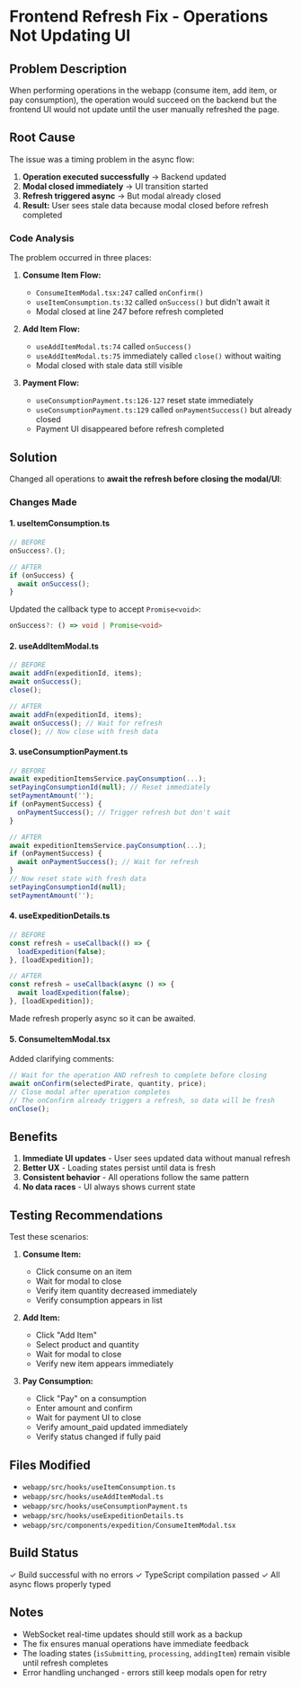 # Frontend Refresh Fix - Operations Not Updating UI

## Problem Description

When performing operations in the webapp (consume item, add item, or pay consumption), the operation would succeed on the backend but the frontend UI would not update until the user manually refreshed the page.

## Root Cause

The issue was a timing problem in the async flow:

1. **Operation executed successfully** → Backend updated
2. **Modal closed immediately** → UI transition started
3. **Refresh triggered async** → But modal already closed
4. **Result:** User sees stale data because modal closed before refresh completed

### Code Analysis

The problem occurred in three places:

1. **Consume Item Flow:**
   - `ConsumeItemModal.tsx:247` called `onConfirm()`
   - `useItemConsumption.ts:32` called `onSuccess()` but didn't await it
   - Modal closed at line 247 before refresh completed

2. **Add Item Flow:**
   - `useAddItemModal.ts:74` called `onSuccess()`
   - `useAddItemModal.ts:75` immediately called `close()` without waiting
   - Modal closed with stale data still visible

3. **Payment Flow:**
   - `useConsumptionPayment.ts:126-127` reset state immediately
   - `useConsumptionPayment.ts:129` called `onPaymentSuccess()` but already closed
   - Payment UI disappeared before refresh completed

## Solution

Changed all operations to **await the refresh before closing the modal/UI**:

### Changes Made

#### 1. useItemConsumption.ts
```typescript
// BEFORE
onSuccess?.();

// AFTER
if (onSuccess) {
  await onSuccess();
}
```

Updated the callback type to accept `Promise<void>`:
```typescript
onSuccess?: () => void | Promise<void>
```

#### 2. useAddItemModal.ts
```typescript
// BEFORE
await addFn(expeditionId, items);
await onSuccess();
close();

// AFTER
await addFn(expeditionId, items);
await onSuccess(); // Wait for refresh
close(); // Now close with fresh data
```

#### 3. useConsumptionPayment.ts
```typescript
// BEFORE
await expeditionItemsService.payConsumption(...);
setPayingConsumptionId(null); // Reset immediately
setPaymentAmount('');
if (onPaymentSuccess) {
  onPaymentSuccess(); // Trigger refresh but don't wait
}

// AFTER
await expeditionItemsService.payConsumption(...);
if (onPaymentSuccess) {
  await onPaymentSuccess(); // Wait for refresh
}
// Now reset state with fresh data
setPayingConsumptionId(null);
setPaymentAmount('');
```

#### 4. useExpeditionDetails.ts
```typescript
// BEFORE
const refresh = useCallback(() => {
  loadExpedition(false);
}, [loadExpedition]);

// AFTER
const refresh = useCallback(async () => {
  await loadExpedition(false);
}, [loadExpedition]);
```

Made refresh properly async so it can be awaited.

#### 5. ConsumeItemModal.tsx
Added clarifying comments:
```typescript
// Wait for the operation AND refresh to complete before closing
await onConfirm(selectedPirate, quantity, price);
// Close modal after operation completes
// The onConfirm already triggers a refresh, so data will be fresh
onClose();
```

## Benefits

1. **Immediate UI updates** - User sees updated data without manual refresh
2. **Better UX** - Loading states persist until data is fresh
3. **Consistent behavior** - All operations follow the same pattern
4. **No data races** - UI always shows current state

## Testing Recommendations

Test these scenarios:

1. **Consume Item:**
   - Click consume on an item
   - Wait for modal to close
   - Verify item quantity decreased immediately
   - Verify consumption appears in list

2. **Add Item:**
   - Click "Add Item"
   - Select product and quantity
   - Wait for modal to close
   - Verify new item appears immediately

3. **Pay Consumption:**
   - Click "Pay" on a consumption
   - Enter amount and confirm
   - Wait for payment UI to close
   - Verify amount_paid updated immediately
   - Verify status changed if fully paid

## Files Modified

- `webapp/src/hooks/useItemConsumption.ts`
- `webapp/src/hooks/useAddItemModal.ts`
- `webapp/src/hooks/useConsumptionPayment.ts`
- `webapp/src/hooks/useExpeditionDetails.ts`
- `webapp/src/components/expedition/ConsumeItemModal.tsx`

## Build Status

✓ Build successful with no errors
✓ TypeScript compilation passed
✓ All async flows properly typed

## Notes

- WebSocket real-time updates should still work as a backup
- The fix ensures manual operations have immediate feedback
- The loading states (`isSubmitting`, `processing`, `addingItem`) remain visible until refresh completes
- Error handling unchanged - errors still keep modals open for retry
